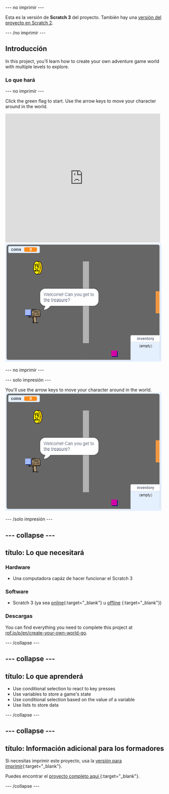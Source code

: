 \--- no imprimir \---

Esta es la versión de **Scratch 3** del proyecto. También hay una [versión del proyecto en Scratch 2](https://projects.raspberrypi.org/en/projects/create-your-own-world-scratch2).

\--- /no imprimir \---

## Introducción

In this project, you'll learn how to create your own adventure game world with multiple levels to explore.

### Lo que hará

\--- no imprimir \---

Click the green flag to start. Use the arrow keys to move your character around in the world.

<div class="scratch-preview">
  <iframe allowtransparency="true" width="485" height="402" src="https://scratch.mit.edu/projects/embed/258757783/?autostart=false" frameborder="0" scrolling="no"></iframe>
  <img src="images/showcase.png">
</div>

\--- no imprimir \---

\--- solo impresión \---

You'll use the arrow keys to move your character around in the world. ![showcase.png](images/showcase.png)

\--- /solo impresión \---

## \--- collapse \---

## título: Lo que necesitará

### Hardware

- Una computadora capáz de hacer funcionar el Scratch 3

### Software

- Scratch 3 (ya sea [online](http://rpf.io/scratchon){:target="_blank"} u [offline](http://rpf.io/scratchoff) {:target="_blank"})

### Descargas

You can find everything you need to complete this project at [rpf.io/p/en/create-your-own-world-go](https://rpf.io/p/en/create-your-own-world-go).

\--- /collapse \---

## \--- collapse \---

## título: Lo que aprenderá

- Use conditional selection to react to key presses
- Use variables to store a game's state
- Use conditional selection based on the value of a variable
- Use lists to store data

\--- /collapse \---

## \--- collapse \---

## título: Información adicional para los formadores

Si necesitas imprimir este proyecto, usa la [versión para imprimir](https://projects.raspberrypi.org/en/projects/create-your-own-world/print){:target="_blank"}.

Puedes encontrar el [ proyecto completo aquí ](https://rpf.io/p/en/create-your-own-world-get){:target="_blank"}.

\--- /collapse \---